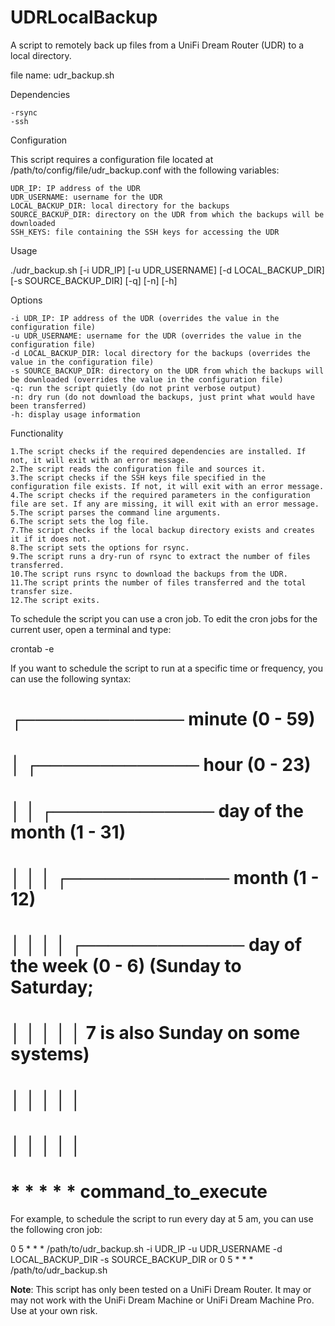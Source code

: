 # UDRLocalBackup
A script to remotely back up files from a UniFi Dream Router (UDR) to a local directory.

file name: udr_backup.sh

Dependencies

    -rsync
    -ssh

Configuration

This script requires a configuration file located at /path/to/config/file/udr_backup.conf with the following variables:

    UDR_IP: IP address of the UDR
    UDR_USERNAME: username for the UDR
    LOCAL_BACKUP_DIR: local directory for the backups
    SOURCE_BACKUP_DIR: directory on the UDR from which the backups will be downloaded
    SSH_KEYS: file containing the SSH keys for accessing the UDR

Usage

./udr_backup.sh [-i UDR_IP] [-u UDR_USERNAME] [-d LOCAL_BACKUP_DIR] [-s SOURCE_BACKUP_DIR] [-q] [-n] [-h]

Options

    -i UDR_IP: IP address of the UDR (overrides the value in the configuration file)
    -u UDR_USERNAME: username for the UDR (overrides the value in the configuration file)
    -d LOCAL_BACKUP_DIR: local directory for the backups (overrides the value in the configuration file)
    -s SOURCE_BACKUP_DIR: directory on the UDR from which the backups will be downloaded (overrides the value in the configuration file)
    -q: run the script quietly (do not print verbose output)
    -n: dry run (do not download the backups, just print what would have been transferred)
    -h: display usage information

Functionality

    1.The script checks if the required dependencies are installed. If not, it will exit with an error message.
    2.The script reads the configuration file and sources it.
    3.The script checks if the SSH keys file specified in the configuration file exists. If not, it will exit with an error message.
    4.The script checks if the required parameters in the configuration file are set. If any are missing, it will exit with an error message.
    5.The script parses the command line arguments.
    6.The script sets the log file.
    7.The script checks if the local backup directory exists and creates it if it does not.
    8.The script sets the options for rsync.
    9.The script runs a dry-run of rsync to extract the number of files transferred.
    10.The script runs rsync to download the backups from the UDR.
    11.The script prints the number of files transferred and the total transfer size.
    12.The script exits.
    
To schedule the script you can use a cron job.
To edit the cron jobs for the current user, open a terminal and type:

crontab -e
    
If you want to schedule the script to run at a specific time or frequency, you can use the following syntax:

# ┌───────────── minute (0 - 59)
# │ ┌───────────── hour (0 - 23)
# │ │ ┌───────────── day of the month (1 - 31)
# │ │ │ ┌───────────── month (1 - 12)
# │ │ │ │ ┌───────────── day of the week (0 - 6) (Sunday to Saturday;
# │ │ │ │ │                                   7 is also Sunday on some systems)
# │ │ │ │ │
# │ │ │ │ │
# * * * * *  command_to_execute

For example, to schedule the script to run every day at 5 am, you can use the following cron job:

0 5 * * * /path/to/udr_backup.sh -i UDR_IP -u UDR_USERNAME -d LOCAL_BACKUP_DIR -s SOURCE_BACKUP_DIR
or
0 5 * * * /path/to/udr_backup.sh


**Note**: This script has only been tested on a UniFi Dream Router. It may or may not work with the UniFi Dream Machine or UniFi Dream Machine Pro. Use at your own risk.
